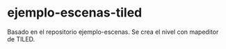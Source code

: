 # ejemplo-escenas-tiled
Basado en el repositorio ejemplo-escenas. Se crea el nivel con mapeditor de TILED.

